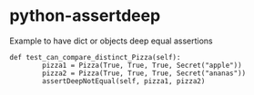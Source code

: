 # python-assertdeep
Example to have dict or objects deep equal assertions

```
def test_can_compare_distinct_Pizza(self):
        pizza1 = Pizza(True, True, True, Secret("apple"))
        pizza2 = Pizza(True, True, True, Secret("ananas"))
        assertDeepNotEqual(self, pizza1, pizza2)
```
